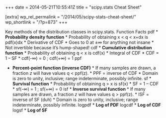 +++
date = 2014-05-21T10:55:41Z
title = "scipy.stats Cheat Sheet"

[extra]
wp_rel_permalink = "/2014/05/scipy-stats-cheat-sheet/"
wp_shortlink = "/?p=873"
+++

Key methods of the distribution classes in scipy.stats.
Function  Facts  pdf  *   **Probability density function** *   Probability of
obtaining x < q < x+dx is pdf(x)dx *   Derivative of CDF *   Goes to 0 at ±∞
for anything not insane *   Not invertible because it’s hump-shaped!  cdf  *
**Cumulative distribution function** *   Probability of obtaining q < x is
cdf(x) *   Integral of CDF *   CDF = 1 – SF *   cdf(-∞) = 0 ; cdf(+∞) = 1  ppf
*   **Percent-point function (inverse CDF)** *   If many samples are drawn, a
fraction _z_ will have values q < ppf(z). *   PPF = inverse of CDF *   Domain
is zero to unity, inclusive; range indeterminate, possibly infinite.  sf  *
**Survival function** *   Probability of obtaining q > x is sf(x) *   SF = 1 –
CDF *   sf(-∞) = 1 ; sf(+∞) = 0  isf  *   **Inverse survival function** *   If
many samples are drawn, a fraction _z_ will have values q > ppf(z). *   ISF =
inverse of SF (duh) *   Domain is zero to unity, inclusive; range
indeterminate, possibly infinite.  logpdf  *   **Log of PDF**  logcdf  *
**Log of CDF**  logsf  *   **Log of SF**
